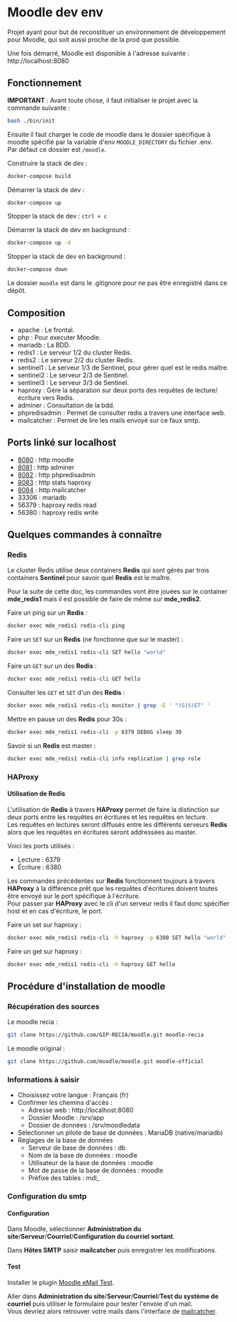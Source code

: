 # Moodle dev env

Projet ayant pour but de reconstituer un environnement de développement pour Moodle, qui soit aussi proche de la prod que possible.

Une fois démarré, Moodle est disponible à l'adresse suivante : http://localhost:8080

## Fonctionnement

**IMPORTANT** : Avant toute chose, il faut initialiser le projet avec la commande suivante :
```bash
bash ./bin/init
```

Ensuite il faut charger le code de moodle dans le dossier spécifique à moodle spécifié par la variable d'env `MOODLE_DIRECTORY` du fichier .env.  
Par défaut ce dossier est `/moodle`.

Construire la stack de dev :
```bash
docker-compose build
```

Démarrer la stack de dev :
```bash
docker-compose up
```

Stopper la stack de dev : `ctrl + c`

Démarrer la stack de dev en background :
```bash
docker-compose up -d
```

Stopper la stack de dev en background :
```bash
docker-compose down
```

Le dossier `moodle` est dans le .gitignore pour ne pas être enregistré dans ce dépôt.

## Composition

* apache : Le frontal.
* php : Pour executer Moodle.
* mariadb : La BDD.
* redis1 : Le serveur 1/2 du cluster Redis.
* redis2 : Le serveur 2/2 du cluster Redis.
* sentinel1 : Le serveur 1/3 de Sentinel, pour gérer quel est le redis maître.
* sentinel2 : Le serveur 2/3 de Sentinel.
* sentinel3 : Le serveur 3/3 de Sentinel.
* haproxy : Gére la séparation sur deux ports des requêtes de lecture/écriture vers Redis.
* adminer : Consultation de la bdd.
* phpredisadmin : Permet de consulter redis a travers une interface web.
* mailcatcher : Permet de lire les mails envoyé sur ce faux smtp.

## Ports linké sur localhost

* [8080](http://localhost:8080) : http moodle
* [8081](http://localhost:8081) : http adminer
* [8082](http://localhost:8082) : http phpredisadmin
* [8083](http://localhost:8083) : http stats haproxy
* [8084](http://localhost:8084) : http mailcatcher
* 33306 : mariadb
* 56379 : haproxy redis read
* 56380 : haproxy redis write

## Quelques commandes à connaître

### Redis

Le cluster Redis utilise deux containers **Redis** qui sont gérés par trois containers **Sentinel** pour savoir quel **Redis** est le maître.

Pour la suite de cette doc, les commandes vont être jouées sur le container **mde_redis1** mais il est possible de faire de même sur **mde_redis2**.


Faire un ping sur un **Redis** :
```bash
docker exec mde_redis1 redis-cli ping
```

Faire un `SET` sur un **Redis** (ne fonctionne que sur le master) :
```bash
docker exec mde_redis1 redis-cli SET hello "world"
```

Faire un `GET` sur un des **Redis** :
```bash
docker exec mde_redis1 redis-cli GET hello
```

Consulter les `GET` et `SET` d'un des **Redis** :
```bash
docker exec mde_redis1 redis-cli monitor | grep -E ' "(G|S)ET" '
```

Mettre en pause un des **Redis** pour 30s :
```bash
docker exec mde_redis1 redis-cli -p 6379 DEBUG sleep 30
```

Savoir si un **Redis** est master :
```bash
docker exec mde_redis1 redis-cli info replication | grep role
```

### HAProxy

#### Utilisation de Redis

L'utilisation de **Redis** à travers **HAProxy** permet de faire la distinction sur deux ports entre les requêtes en écritures et les requêtes en lecture.  
Les requêtes en lectures seront diffusés entre les différents serveurs **Redis** alors que les requêtes en écritures seront addressées au master.

Voici les ports utilisés :
* Lecture : 6379
* Écriture : 6380

Les commandes précédentes sur **Redis** fonctionnent toujours à travers **HAProxy** à la différence prêt que les requêtes d'écritures doivent toutes être envoyé sur le port spécifique à l'écriture.  
Pour passer par **HAProxy** avec le cli d'un serveur redis il faut donc spécifier host et en cas d'écriture, le port.

Faire un set sur haproxy :
```bash
docker exec mde_redis1 redis-cli -h haproxy -p 6380 SET hello "world"
```

Faire un get sur haproxy :
```bash
docker exec mde_redis1 redis-cli -h haproxy GET hello
```

## Procédure d'installation de moodle

### Récupération des sources

Le moodle recia :
```bash
git clone https://github.com/GIP-RECIA/moodle.git moodle-recia
```

Le moodle original :
```bash
git clone https://github.com/moodle/moodle.git moodle-official
```

### Informations à saisir

* Choisissez votre langue : Français (fr)
* Confirmer les chemins d'accès :
  * Adresse web : http://localhost:8080
  * Dossier Moodle : /srv/app
  * Dossier de données : /srv/moodledata
* Sélectionner un pilote de base de données : MariaDB (native/mariadb)
* Réglages de la base de données
  * Serveur de base de données : db
  * Nom de la base de données : moodle
  * Utilisateur de la base de données : moodle
  * Mot de passe de la base de données : moodle
  * Préfixe des tables : mdl_

### Configuration du smtp

#### Configuration

Dans Moodle, sélectionner **Administration du site**/**Serveur**/**Courriel**/**Configuration du courriel sortant**.

Dans **Hôtes SMTP** saisir **mailcatcher** puis enregistrer les modifications.
#### Test

Installer le plugin [Moodle eMail Test](https://moodle.org/plugins/local_mailtest).

Aller dans **Administration du site**/**Serveur**/**Courriel**/**Test du système de courriel** puis utiliser le formulaire pour tester l'envoie d'un mail.  
Vous devriez alors retrouver votre mails dans l'interface de [mailcatcher](http://localhost:8084).